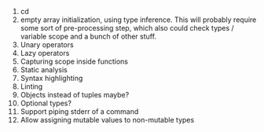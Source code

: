 1. cd
2. empty array initialization, using type inference. This will probably require some sort of pre-processing step, which also could check types / variable scope and a bunch of other stuff.
3. Unary operators
4. Lazy operators
5. Capturing scope inside functions
6. Static analysis
7. Syntax highlighting
8. Linting
9. Objects instead of tuples maybe?
10. Optional types?
11. Support piping stderr of a command
12. Allow assigning mutable values to non-mutable types 
